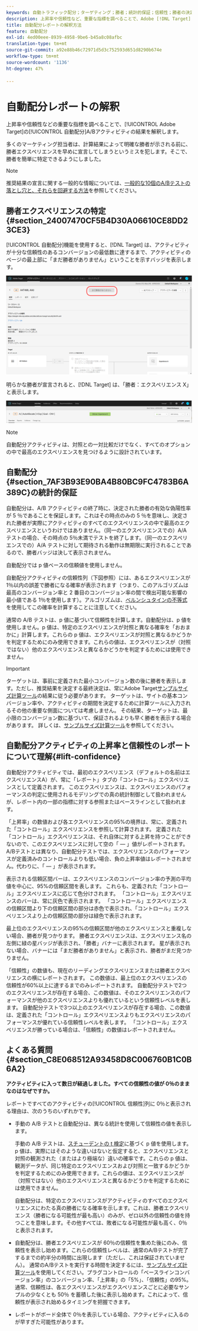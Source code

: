 ```yaml
---
keywords: 自動トラフィック配分；ターゲティング；勝者；統計的保証；信頼性；勝者の決定；上昇率；信頼性；デフォルト；デフォルトエクスペリエンス；自動配分；自動配分
description: 上昇率や信頼性など、重要な指標を調べることで、Adobe [!DNL Target] の自動配分A/Bアクティビティの結果を解釈する方法を説明します。
title: 自動配分レポートの解釈方法
feature: 自動配分
exl-id: 4ed00eee-8939-4958-9be6-b45a8c08afbc
translation-type: tm+mt
source-git-commit: a92e88b46c72971d5d3c752593d651d8290b674e
workflow-type: tm+mt
source-wordcount: '1136'
ht-degree: 47%

---
```


# 自動配分レポートの解釈

上昇率や信頼性などの重要な指標を調べることで、[!UICONTROL Adobe Target]の[!UICONTROL 自動配分]A/Bアクティビティの結果を解釈します。

多くのマーケティング担当者は、計算結果によって明確な勝者が示される前に、勝者エクスペリエンスを早めに宣言してしまうというミスを犯します。そこで、勝者を簡単に特定できるようにしました。

>[!NOTE]
>
>推奨結果の宣言に関する一般的な情報については、[一般的な10個のA/Bテストの落とし穴と、それらを回避する方法](/help/c-activities/t-test-ab/common-ab-testing-pitfalls.md)を参照してください。

## 勝者エクスペリエンスの特定{#section_24007470CF5B4D30A06610CE8DD23CE3}

[!UICONTROL 自動配分]機能を使用すると、[!DNL Target] は、アクティビティが十分な信頼性のあるコンバージョンの最低数に達するまで、アクティビティのページの最上部に「まだ勝者がありません」ということを示すバッジを表示します。

![勝者なしバッジ](/help/c-activities/automated-traffic-allocation/assets/no-winner.png)

明らかな勝者が宣言されると、[!DNL Target] は、「勝者：エクスペリエンス X」と表示します。

![](assets/winner.png)

>[!NOTE]
>
>自動配分アクティビティは、対照との一対比較だけでなく、すべてのオプションの中で最高のエクスペリエンスを見つけるように設計されています。

## 自動配分{#section_7AF3B93E90BA4B80BC9FC4783B6A389C}の統計的保証

自動配分は、A/B アクティビティの終了時に、決定された勝者の有効な偽陽性率が 5 ％であることを保証します。これはその時点のみの 5 ％を意味し、決定された勝者が実際にアクティビティのすべてのエクスペリエンスの中で最高のエクスペリエンスというわけではありません。（同一のエクスペリエンスでの）A/A テストの場合、その時点の 5％未満でテストを終了します。（同一のエクスペリエンスでの）A/A テストに対して期待される動作は無期限に実行されることであるので、勝者バッジは決して表示されません。

自動配分では p 値ベースの信頼値を使用しません。

自動配分アクティビティの信頼性列（下図参照）には、あるエクスペリエンスが 1％以内の誤差で勝者になる確率が表示されます（つまり、このアルゴリズムは最高のコンバージョン率と 2 番目のコンバージョン率の間で検出可能な影響の最小値である 1％を使用します）。アルゴリズムは、[ベルンシュタインの不等式](https://en.wikipedia.org/wiki/Bernstein_inequalities_(probability_theory))を使用してこの確率を計算することに注意してください。

通常の A/B テストは、p 値に基づいて信頼性を計算します。自動配分は、p 値を使用しません。p 値は、特定のエクスペリエンスが対照と異なる確率を「おおまかに」計算します。これらの p 値は、エクスペリエンスが対照と異なるかどうかを判定するためにのみ使用できます。これらの値は、エクスペリエンスが（対照ではない）他のエクスペリエンスと異なるかどうかを判定するためには使用できません。

>[!IMPORTANT]
>
>ターゲットは、事前に定義された最小コンバージョン数の後に勝者を表示します。ただし、推奨結果を決定する最終決定は、常にAdobe Target[サンプルサイズ計算ツール](https://docs.adobe.com/content/target-microsite/testcalculator.html)の結果に従う必要があります。 ターゲットは、サイトの基本コンバージョン率や、アクティビティの期間を決定するために計算ツールに入力されるその他の重要な側面については考慮しません。 その結果、ターゲットは、最小限のコンバージョン数に基づいて、保証されるよりも早く勝者を表示する場合があります。 詳しくは、[サンプルサイズ計算ツール](/help/c-activities/t-test-ab/sample-size-determination.md#section_6B8725BD704C4AFE939EF2A6B6E834E6)を参照してください。

## 自動配分アクティビティの上昇率と信頼性のレポートについて理解{#lift-confidence}

自動配分アクティビティでは、最初のエクスペリエンス（デフォルトの名前はエクスペリエンスA）が、常に「レポート」タブの「コントロール」エクスペリエンスとして定義されます。 このエクスペリエンスは、エクスペリエンスのパフォーマンスの判定に使用されるモデリングでの真の統計制御として扱われませんが、レポート内の一部の指標に対する参照またはベースラインとして扱われます。

「上昇率」の数値および各エクスペリエンスの95%の境界は、常に、定義された「コントロール」エクスペリエンスを参照して計算されます。 定義された「コントロール」エクスペリエンスは、それ自体に対する上昇を持つことができないので、このエクスペリエンスに対して空の「 — 」値がレポートされます。 A/Bテストとは異なり、自動配分テストでは、エクスペリエンスのパフォーマンスが定義済みのコントロールよりも低い場合、負の上昇率値はレポートされません。代わりに、「 — 」が表示されます。

表示される信頼区間バーは、エクスペリエンスのコンバージョン率の予測の平均値を中心に、95%の信頼区間を表します。 これらも、定義された「コントロール」エクスペリエンスに応じて色分けされます。 「コントロール」エクスペリエンスのバーは、常に灰色で表示されます。 「コントロール」エクスペリエンスの信頼区間より下の信頼区間の部分は赤色で表示され、「コントロール」エクスペリエンスより上の信頼区間の部分は緑色で表示されます。

最上位のエクスペリエンスの95%の信頼区間が他のエクスペリエンスと重複しない場合、勝者が見つかります。 勝者エクスペリエンスは、エクスペリエンス名の左側に緑の星バッジが表示され、「勝者」バナーに表示されます。 星が表示されない場合、バナーには「まだ勝者がありません」と表示され、勝者がまだ見つかりません。

「信頼性」の数値も、現在のリーディングエクスペリエンスまたは勝者エクスペリエンスの横にレポートされます。 この数値は、最上位のエクスペリエンスの信頼性が60%以上に達するまでのみレポートされます。 自動配分テストで2つのエクスペリエンスが存在する場合、この数値は、そのエクスペリエンスのパフォーマンスが他のエクスペリエンスよりも優れているという信頼性レベルを表します。 自動配分テストで3つ以上のエクスペリエンスが存在する場合、この数値は、定義された「コントロール」エクスペリエンスよりもエクスペリエンスのパフォーマンスが優れている信頼性レベルを表します。 「コントロール」エクスペリエンスが勝っている場合は、「信頼性」の数値はレポートされません。

## よくある質問 {#section_C8E068512A93458D8C006760B1C0B6A2}

**アクティビティに入って数日が経過しました。すべての信頼性の値が 0％のままなのはなぜですか。**

レポートですべてのアクティビティの[!UICONTROL 信頼性]列に 0％と表示される理由は、次のうちのいずれかです。

* 手動の A/B テストと自動配分は、異なる統計を使用して信頼性の値を表示します。

   手動の A/B テストは、[スチューデントの t 検定](https://en.wikipedia.org/wiki/Student%27s_t-test)に基づく p 値を使用します。p 値は、実際にはそのような違いはないと仮定すると、エクスペリエンスと対照の観測された（またはより極端な）違いの確率です。これらの p 値は、観測データが、同じ特定のエクスペリエンスおよび対照と一致するかどうかを判定するためにのみ使用できます。これらの値は、エクスペリエンスが（対照ではない）他のエクスペリエンスと異なるかどうかを判定するためには使用できません。

   自動配分は、特定のエクスペリエンスがアクティビティのすべてのエクスペリエンスにわたる真の勝者になる確率を示します。これは、勝者エクスペリエンス（勝者になる可能性が最も高い）のみが、ゼロ以外の信頼性の値を持つことを意味します。その他すべては、敗者になる可能性が最も高く、0％と表示されます。

* 自動配分は、勝者エクスペリエンスが 60％の信頼性を集めた後にのみ、信頼性を表示し始めます。これらの信頼性レベルは、通常のA/Bテストが完了するまでの約半分の時間に出現します（ただし、これは保証されていません）。 通常のA/Bテストを実行する時間を決定するには、[サンプルサイズ計算ツール](https://docs.adobe.com/content/target-microsite/testcalculator.html)を使用してください。プラグコントロールの「ベースラインコンバージョン率」のコンバージョン率、「上昇率」の「5%」、「信頼性」の95%。 通常、信頼性は、各エクスペリエンスがエクスペリエンスごとに必要なサンプルの少なくとも 50％ を蓄積した後に表示し始めます。これによって、信頼性が表示され始めるタイミングを把握できます。
* レポートがボード全体で 0％を表示している場合、アクティビティに入るのが早すぎた可能性があります。
